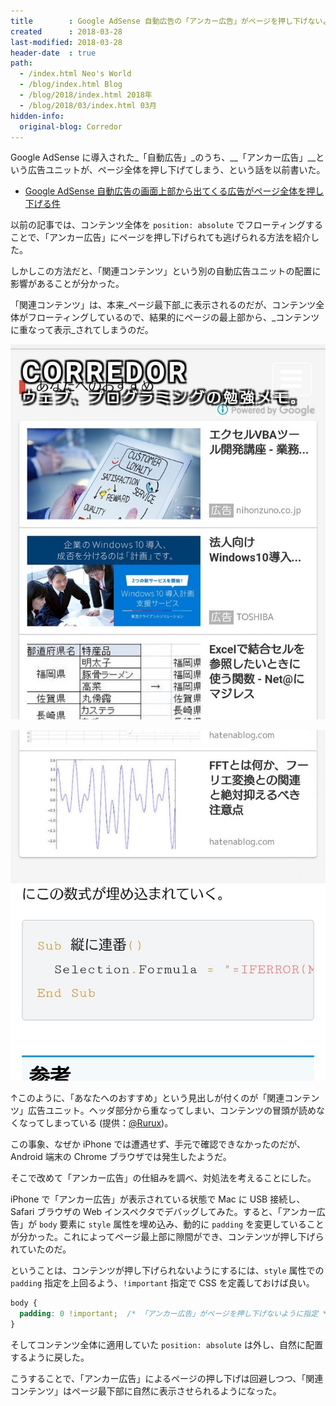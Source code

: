```yaml
---
title        : Google AdSense 自動広告の「アンカー広告」がページを押し下げないようにする
created      : 2018-03-28
last-modified: 2018-03-28
header-date  : true
path:
  - /index.html Neo's World
  - /blog/index.html Blog
  - /blog/2018/index.html 2018年
  - /blog/2018/03/index.html 03月
hidden-info:
  original-blog: Corredor
---
```


Google AdSense に導入された_「自動広告」_のうち、__「アンカー広告」__という広告ユニットが、ページ全体を押し下げてしまう、という話を以前書いた。

- [Google AdSense 自動広告の画面上部から出てくる広告がページ全体を押し下げる件](/blog/2018/02/27-01.html)

以前の記事では、コンテンツ全体を `position: absolute` でフローティングすることで、「アンカー広告」にページを押し下げられても逃げられる方法を紹介した。

しかしこの方法だと、「関連コンテンツ」という別の自動広告ユニットの配置に影響があることが分かった。

「関連コンテンツ」は、本来_ページ最下部_に表示されるのだが、コンテンツ全体がフローティングしているので、結果的にページの最上部から、_コンテンツに重なって表示_されてしまうのだ。

![こんな風に](28-02-01.jpg)

![崩れていた](28-02-02.jpg)

↑このように、「あなたへのおすすめ」という見出しが付くのが「関連コンテンツ」広告ユニット。ヘッダ部分から重なってしまい、コンテンツの冒頭が読めなくなってしまっている (提供：[@Rurux](https://twitter.com/Rurux/status/978162156850982912))。

この事象、なぜか iPhone では遭遇せず、手元で確認できなかったのだが、Android 端末の Chrome ブラウザでは発生したようだ。

そこで改めて「アンカー広告」の仕組みを調べ、対処法を考えることにした。

iPhone で「アンカー広告」が表示されている状態で Mac に USB 接続し、Safari ブラウザの Web インスペクタでデバッグしてみた。すると、「アンカー広告」が `body` 要素に `style` 属性を埋め込み、動的に `padding` を変更していることが分かった。これによってページ最上部に隙間ができ、コンテンツが押し下げられていたのだ。

ということは、コンテンツが押し下げられないようにするには、`style` 属性での `padding` 指定を上回るよう、`!important` 指定で CSS を定義しておけば良い。

```css
body {
  padding: 0 !important;  /* 「アンカー広告」がページを押し下げないように指定 */
}
```

そしてコンテンツ全体に適用していた `position: absolute` は外し、自然に配置するように戻した。

こうすることで、「アンカー広告」によるページの押し下げは回避しつつ、「関連コンテンツ」はページ最下部に自然に表示させられるようになった。
